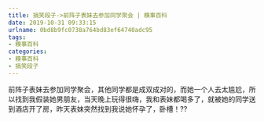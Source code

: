 ```yaml
---
title: 搞笑段子->前阵子表妹去参加同学聚会 | 糗事百科
date: 2019-10-31 09:33:15
urlname: 0bd8b9fc0738a764bd83ef64740adc95
tags: 
- 糗事百科
categories:
- 糗事百科
- 搞笑段子
---
```

前阵子表妹去参加同学聚会，其他同学都是成双成对的，而她一个人去太尴尬，所以找到我假装她男朋友，当天晚上玩得很嗨，我和表妹都喝多了，就被她的同学送到酒店开了房，昨天表妹突然找到我说她怀孕了，卧槽！??


